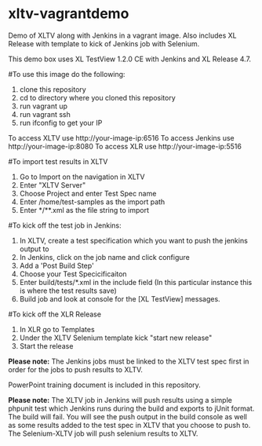 # xltv-vagrantdemo
Demo of XLTV along with Jenkins in a vagrant image.
Also includes XL Release with template to kick of Jenkins job with Selenium.

This demo box uses XL TestView 1.2.0 CE with Jenkins and XL Release 4.7.

#To use this image do the following:

1. clone this repository
2. cd to directory where you cloned this repository
3. run vagrant up
4. run vagrant ssh
5. run ifconfig to get your IP

To access XLTV use http://your-image-ip:6516
To access Jenkins use http://your-image-ip:8080
To access XLR use http://your-image-ip:5516

#To import test results in XLTV
1. Go to Import on the navigation in XLTV
2. Enter "XLTV Server"
3. Choose Project and enter Test Spec name
4. Enter /home/test-samples as the import path
5. Enter */**.xml as the file string to import

#To kick off the test job in Jenkins:
1. In XLTV, create a test specification which you want to push the jenkins output to
2. In Jenkins, click on the job name and click configure
3. Add a 'Post Build Step'
4. Choose your Test Specicificaiton
5. Enter build/tests/*.xml in the include field (In this particular instance this is where the test results save)
5. Build job and look at console for the [XL TestView] messages.

#To kick off the XLR Release
1. In XLR go to Templates
2. Under the XLTV Selenium template kick "start new release"
3. Start the release

<b>Please note:</b> The Jenkins jobs must be linked to the XLTV test spec first in order for the jobs to push results to XLTV.

PowerPoint training document is included in this repository.

<b>Please note:</b>  The XLTV job in Jenkins will push results using a simple phpunit test which Jenkins runs during the build and exports to jUnit format.  The build will fail.  You will see the push output in the build console as well as some results added to the test spec in XLTV that you choose to push to.  The Selenium-XLTV job will push selenium results to XLTV.
